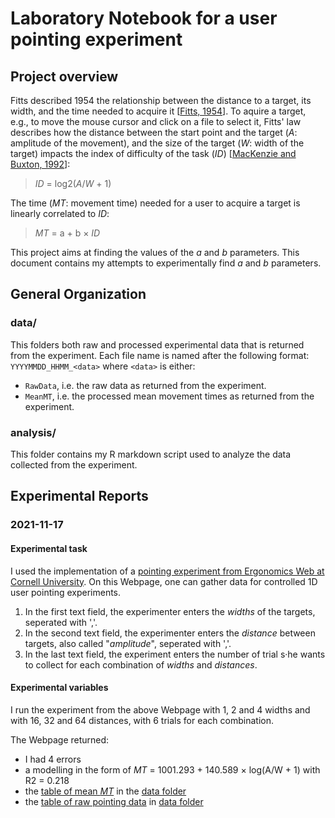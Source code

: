 # Laboratory Notebook for a user pointing experiment

## Project overview

Fitts described 1954 the relationship between the distance to a target, its width, and the time needed to acquire it [[Fitts, 1954](http://www2.psychology.uiowa.edu/faculty/mordkoff/InfoProc/pdfs/Fitts%201954.pdf)]. 
To aquire a target, e.g., to move the mouse cursor and click on a file to select it, Fitts' law describes how the distance between the start point and the target (_A_: amplitude of the movement), and the size of the target (_W_: width of the target) impacts the index of difficulty of the task (_ID_) [[MacKenzie and Buxton, 1992](http://www.billbuxton.com/fitts92.html)]:

> _ID_ = log2(_A_/_W_ + 1)

The time (_MT_: movement time) needed for a user to acquire a target is linearly correlated to _ID_:

> _MT_ = a + b × _ID_

This project aims at finding the values of the _a_ and _b_ parameters. This document contains my attempts to experimentally find _a_ and _b_ parameters.

## General Organization

### data/

This folders both raw and processed experimental data that is returned from the experiment. 
Each file name is named after the following format: `YYYYMMDD_HHMM_<data>` where `<data>` is either:
- `RawData`, i.e. the raw data  as returned from the experiment. 
- `MeanMT`, i.e. the processed mean movement times as returned from the experiment. 

### analysis/

This folder contains my R markdown script used to analyze the data collected from the experiment. 

## Experimental Reports

### 2021-11-17

#### Experimental task

I used the implementation of a [pointing experiment from Ergonomics Web at Cornell University](http://ergo.human.cornell.edu/FittsLaw/FittsLaw.html). 
On this Webpage, one can gather data for controlled 1D user pointing experiments. 
1. In the first text field, the experimenter enters the _widths_ of the targets, seperated with ','. 
2. In the second text field, the experimenter enters the _distance_ between targets, also called "_amplitude_", seperated with ','. 
3. In the last text field, the experiment enters the number of trial s·he wants to collect for each combination of _widths_ and _distances_. 

#### Experimental variables

I run the experiment from the above Webpage with 1, 2 and 4 widths and with 16, 32 and 64 distances, with 6 trials for each combination. 

The Webpage returned:
- I had 4 errors
- a modelling in the form of _MT_ = 1001.293 + 140.589 × log(A/W + 1) with R2 = 0.218
- the [table of mean _MT_](./data/20211117_1527_MeanMT.csv) in the [data folder](./data/)
- the [table of raw pointing data](./data/20211117_1527_RawData.csv) in [data folder](./data/)
